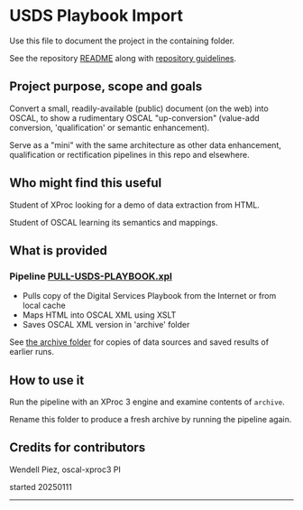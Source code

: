# USDS Playbook Import

Use this file to document the project in the containing folder.

See the repository [README](../README.md) along with [repository guidelines](../CODE_OF_CONDUCT.md).

## Project purpose, scope and goals

Convert a small, readily-available (public) document (on the web) into OSCAL, to show a rudimentary OSCAL "up-conversion" (value-add conversion, 'qualification' or semantic enhancement).

Serve as a "mini" with the same architecture as other data enhancement, qualification or rectification pipelines in this repo and elsewhere.

## Who might find this useful

Student of XProc looking for a demo of data extraction from HTML.

Student of OSCAL learning its semantics and mappings.

## What is provided

### Pipeline [PULL-USDS-PLAYBOOK.xpl](PULL-USDS-PLAYBOOK.xpl)

- Pulls copy of the Digital Services Playbook from the Internet or from local cache
- Maps HTML into OSCAL XML using XSLT
- Saves OSCAL XML version in 'archive' folder

See [the archive folder](archive/) for copies of data sources and saved results of earlier runs.

## How to use it

Run the pipeline with an XProc 3 engine and examine contents of `archive`.

Rename this folder to produce a fresh archive by running the pipeline again.

## Credits for contributors

Wendell Piez, oscal-xproc3 PI

started 20250111

---


